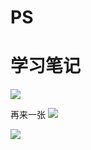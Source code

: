 # PS
# 学习笔记

![](https://www.jianguoyun.com/c/tblv2/Y2W6xcsFAZwr1jiMD5a2JfTD-2LUlOPLnKWZCkZWzPT37kYT4NuzTJM9rRnU1W6IRmrJHiSh/f1KsaAfQL--8zlGdfv1IYA/l)

再来一张
![](https://picx.zhimg.com/v2-d4153db5a2ee5de4b81cccd54b7eee36_r.jpg?source=1940ef5c)

![](https://www.jianguoyun.com/c/tblv2/KZjlajtk8NX8nd3RAUF-1me00dhFzm9_C_0z3ebHIFR0iS9DIjjURTsAsXlr_WEIUwo1V_CN/ZpLl6hdzVn0EsDHjPbg9Zw/l)